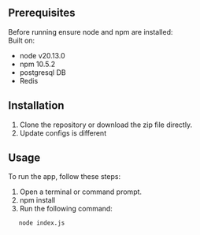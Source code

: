 ## Prerequisites

Before running ensure node and npm are installed:\
Built on:
- node v20.13.0
- npm 10.5.2
- postgresql DB
- Redis

## Installation

1. Clone the repository or download the zip file directly.
2. Update configs is different

## Usage

To run the app, follow these steps:

1. Open a terminal or command prompt.
2. npm install
3. Run the following command:

```
   node index.js
```
